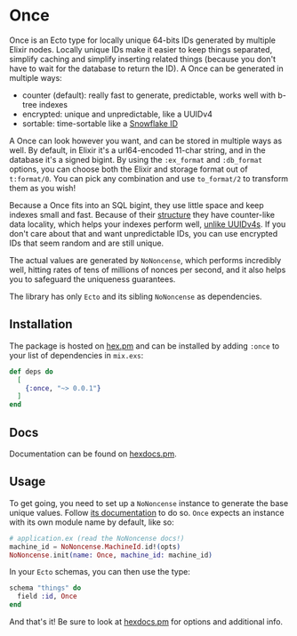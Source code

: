 # Once

Once is an Ecto type for locally unique 64-bits IDs generated by multiple Elixir nodes. Locally unique IDs make it easier to keep things separated, simplify caching and simplify inserting related things (because you don't have to wait for the database to return the ID). A Once can be generated in multiple ways:

- counter (default): really fast to generate, predictable, works well with b-tree indexes
- encrypted: unique and unpredictable, like a UUIDv4
- sortable: time-sortable like a [Snowflake ID](https://en.wikipedia.org/wiki/Snowflake_ID)

A Once can look however you want, and can be stored in multiple ways as well. By default, in Elixir it's a url64-encoded 11-char string, and in the database it's a signed bigint. By using the `:ex_format` and `:db_format` options, you can choose both the Elixir and storage format out of `t:format/0`. You can pick any combination and use `to_format/2` to transform them as you wish!

Because a Once fits into an SQL bigint, they use little space and keep indexes small and fast. Because of their [structure](https://hexdocs.pm/no_noncense/NoNoncense.html#module-nonce-types) they have counter-like data locality, which helps your indexes perform well, [unlike UUIDv4s](https://www.cybertec-postgresql.com/en/unexpected-downsides-of-uuid-keys-in-postgresql/). If you don't care about that and want unpredictable IDs, you can use encrypted IDs that seem random and are still unique.

The actual values are generated by `NoNoncense`, which performs incredibly well, hitting rates of tens of millions of nonces per second, and it also helps you to safeguard the uniqueness guarantees.

The library has only `Ecto` and its sibling `NoNoncense` as dependencies.

## Installation

The package is hosted on [hex.pm](https://hex.pm/packages/once) and can be installed by adding `:once` to your list of dependencies in `mix.exs`:

```elixir
def deps do
  [
    {:once, "~> 0.0.1"}
  ]
end
```

## Docs

Documentation can be found on [hexdocs.pm](https://hexdocs.pm/once/).

## Usage

To get going, you need to set up a `NoNoncense` instance to generate the base unique values. Follow [its documentation](https://hexdocs.pm/no_noncense) to do so. `Once` expects an instance with its own module name by default, like so:

```elixir
# application.ex (read the NoNoncense docs!)
machine_id = NoNoncense.MachineId.id!(opts)
NoNoncense.init(name: Once, machine_id: machine_id)
```

In your `Ecto` schemas, you can then use the type:

```elixir
schema "things" do
  field :id, Once
end
```

And that's it! Be sure to look at [hexdocs.pm](https://hexdocs.pm/once/) for options and additional info.
